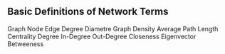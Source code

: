 ## Basic Definitions of Network Terms

Graph
Node 
Edge
Degree
Diametre
Graph Density
Average Path Length
Centrality
Degree
In-Degree
Out-Degree
Closeness
Eigenvector Betweeness
